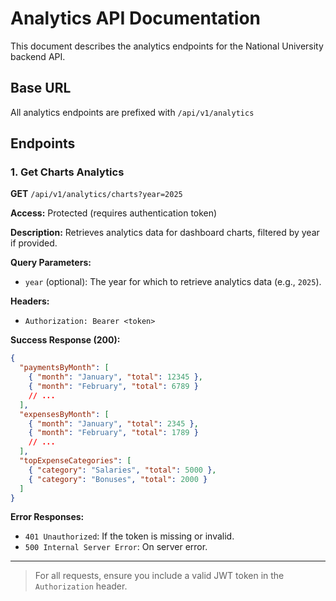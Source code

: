 # Analytics API Documentation

This document describes the analytics endpoints for the National University backend API.

## Base URL

All analytics endpoints are prefixed with `/api/v1/analytics`

## Endpoints

### 1. Get Charts Analytics

**GET** `/api/v1/analytics/charts?year=2025`

**Access:** Protected (requires authentication token)

**Description:**
Retrieves analytics data for dashboard charts, filtered by year if provided.

**Query Parameters:**

- `year` (optional): The year for which to retrieve analytics data (e.g., `2025`).

**Headers:**

- `Authorization: Bearer <token>`

**Success Response (200):**

```json
{
  "paymentsByMonth": [
    { "month": "January", "total": 12345 },
    { "month": "February", "total": 6789 }
    // ...
  ],
  "expensesByMonth": [
    { "month": "January", "total": 2345 },
    { "month": "February", "total": 1789 }
    // ...
  ],
  "topExpenseCategories": [
    { "category": "Salaries", "total": 5000 },
    { "category": "Bonuses", "total": 2000 }
  ]
}
```

**Error Responses:**

- `401 Unauthorized`: If the token is missing or invalid.
- `500 Internal Server Error`: On server error.

---

> For all requests, ensure you include a valid JWT token in the `Authorization` header.
